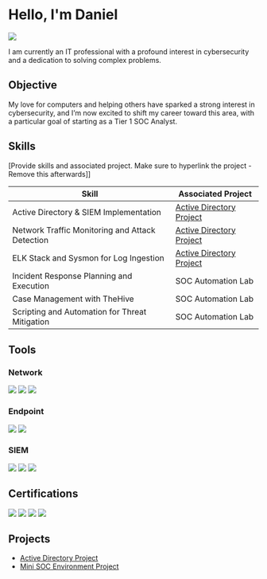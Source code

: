 # Hello, I'm Daniel
<a href="https://www.linkedin.com/in/daniel-thibodeaux/"><img src="https://img.shields.io/badge/-LinkedIn-0072b1?&style=for-the-badge&logo=linkedin&logoColor=white" /></a>

I am currently an IT professional with a profound interest in cybersecurity and a dedication to solving complex problems.

## Objective

My love for computers and helping others have sparked a strong interest in cybersecurity, and I’m now excited to shift my career toward this area, with a particular goal of starting as a Tier 1 SOC Analyst.

## Skills
[Provide skills and associated project. Make sure to hyperlink the project - Remove this afterwards]]

| Skill                                         | Associated Project         |
|-----------------------------------------------|----------------------------|
| Active Directory & SIEM Implementation        | <a href="https://github.com/danielthibodeaux27/AD-Project/tree/main">Active Directory Project</a>|
| Network Traffic Monitoring and Attack Detection | <a href="https://github.com/danielthibodeaux27/AD-Project/tree/main">Active Directory Project</a>|
| ELK Stack and Sysmon for Log Ingestion         | <a href="https://github.com/danielthibodeaux27/Mini-SOC-Environment-Project/tree/main">Active Directory Project</a>|
| Incident Response Planning and Execution      | SOC Automation Lab|
| Case Management with TheHive                  | SOC Automation Lab|
| Scripting and Automation for Threat Mitigation | SOC Automation Lab|

## Tools

### Network
<div>
    <img src="https://img.shields.io/badge/-Wireshark-1679A7?&style=for-the-badge&logo=Wireshark&logoColor=white" />
    <img src="https://img.shields.io/badge/-Suricata-EF3B2D?&style=for-the-badge&logo=Suricata&logoColor=white" />
    <img src="https://img.shields.io/badge/-Snort-777BB4?&style=for-the-badge&logo=Zeek&logoColor=white" />
</div>

### Endpoint
<div>
    <img src="https://img.shields.io/badge/-Microsoft_Defender_for_Endpoint-00A4EF?&style=for-the-badge&logo=Microsoft&logoColor=white" />
    <img src="https://img.shields.io/badge/-Velociraptor-4B275F?&style=for-the-badge&logo=Velociraptor&logoColor=white" />
</div>

### SIEM
<div>
    <img src="https://img.shields.io/badge/-Microsoft_Sentinel-0078D4?&style=for-the-badge&logo=Microsoft&logoColor=white" />
    <img src="https://img.shields.io/badge/-Splunk-000000?&style=for-the-badge&logo=Splunk&logoColor=white" />
    <img src="https://img.shields.io/badge/-Elastic-005571?&style=for-the-badge&logo=Elastic&logoColor=white" />
</div>

## Certifications
<div>
<img src="https://img.shields.io/badge/-Google%20Cybersecurity%20Certificate-4285F4?&style=for-the-badge&logo=Google&logoColor=white" />
<img src="https://img.shields.io/badge/-TryHackMe%20SOC%20Level%201%20Certificate-a3ea2a?&style=for-the-badge&logo=TryHackMe&logoColor=white" />
<img src="https://img.shields.io/badge/-TryHackMe%20Cyber%20Defense%20Certificate-343c42?&style=for-the-badge&logo=TryHackMe&logoColor=white" />
<img src="https://img.shields.io/badge/-Google%20IT%20Support%20Certificate-ff843d?&style=for-the-badge&logo=Google&logoColor=white" />
</div>

## Projects
- <a href="https://github.com/danielthibodeaux27/AD-Project/tree/main">Active Directory Project</a>
- <a href="https://github.com/danielthibodeaux27/Mini-SOC-Environment-Project">Mini SOC Environment Project</a>
